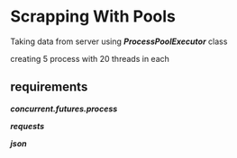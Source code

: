 # Scrapping With Pools

Taking data from server using ***ProcessPoolExecutor*** class

creating 5 process with 20 threads in each 

## requirements

***concurrent.futures.process***

***requests***

***json***
